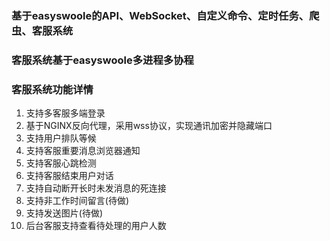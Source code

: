 ### 基于easyswoole的API、WebSocket、自定义命令、定时任务、爬虫、客服系统
### 客服系统基于easyswoole多进程多协程
### 客服系统功能详情
1. 支持多客服多端登录
2. 基于NGINX反向代理，采用wss协议，实现通讯加密并隐藏端口
3. 支持用户排队等候
4. 支持客服重要消息浏览器通知
5. 支持客服心跳检测
6. 支持客服结束用户对话
7. 支持自动断开长时未发消息的死连接
8. 支持非工作时间留言(待做)
9. 支持发送图片(待做)
10. 后台客服支持查看待处理的用户人数